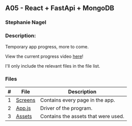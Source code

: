 ## A05 - React + FastApi + MongoDB
### Stephanie Nagel
### Description:

Temporary app progress, more to come.

View the current progress video [here](https://aelious.me/Candy-Store)!

I'll only include the relevant files in the file list.

### Files

|   #   | File            | Description                                        |
| :---: | --------------- | -------------------------------------------------- |
|  1    |   [Screens]()      |     Contains every page in the app.       |
|  2    |   [App.js]()      |   Driver of the program.     |
|  3    |   [Assets]()     |     Contains the assets that were used.        |
